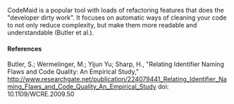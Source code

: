 CodeMaid is a popular tool with loads of refactoring features that does the
"developer dirty work". It focuses on automatic ways of cleaning your code to
not only reduce complexity, but make them more readable and understandable
(Butler et al.).


#### References

Butler, S.; Wermelinger, M.; Yijun Yu; Sharp, H., "Relating Identifier Naming
Flaws and Code Quality: An Empirical Study,"
<http://www.researchgate.net/publication/224079441_Relating_Identifier_Naming_Flaws_and_Code_Quality_An_Empirical_Study>
doi: 10.1109/WCRE.2009.50
